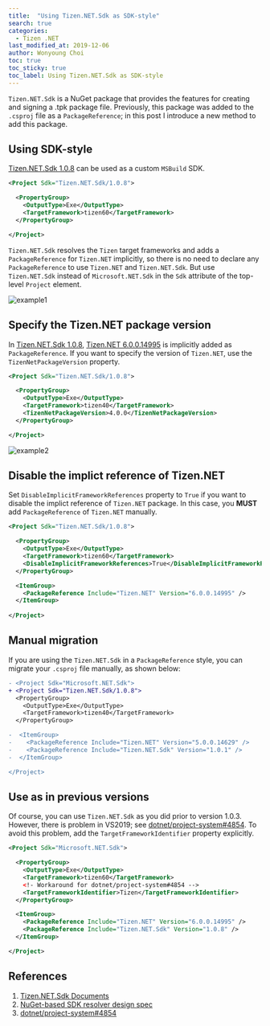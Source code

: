 ```yaml
---
title:  "Using Tizen.NET.Sdk as SDK-style"
search: true
categories:
  - Tizen .NET
last_modified_at: 2019-12-06
author: Wonyoung Choi
toc: true
toc_sticky: true
toc_label: Using Tizen.NET.Sdk as SDK-style
---
```


`Tizen.NET.Sdk` is a NuGet package that provides the features for creating and signing a .tpk package file. Previously, this package was added to the `.csproj` file as a `PackageReference`; in this post I introduce a new method to add this package.

## Using SDK-style
[Tizen.NET.Sdk 1.0.8] can be used as a custom `MSBuild` SDK.
```xml
<Project Sdk="Tizen.NET.Sdk/1.0.8">

  <PropertyGroup>
    <OutputType>Exe</OutputType>
    <TargetFramework>tizen60</TargetFramework>
  </PropertyGroup>

</Project>
```
`Tizen.NET.Sdk` resolves the `Tizen` target frameworks and adds a `PackageReference` for `Tizen.NET` implicitly, so there is no need to declare any `PackageReference` to use `Tizen.NET` and `Tizen.NET.Sdk`. But use `Tizen.NET.Sdk` instead of `Microsoft.NET.Sdk` in the `Sdk` attribute of the top-level `Project` element.

![example1](https://user-images.githubusercontent.com/1029205/70313735-81611280-1859-11ea-8018-fe6f3a3bd847.png)


## Specify the Tizen.NET package version
In [Tizen.NET.Sdk 1.0.8], [Tizen.NET 6.0.0.14995] is implicitly added as `PackageReference`. If you want to specify the version of `Tizen.NET`, use the  `TizenNetPackageVersion` property.
```xml
<Project Sdk="Tizen.NET.Sdk/1.0.8">

  <PropertyGroup>
    <OutputType>Exe</OutputType>
    <TargetFramework>tizen40</TargetFramework>
    <TizenNetPackageVersion>4.0.0</TizenNetPackageVersion>
  </PropertyGroup>

</Project>
```
![example2](https://user-images.githubusercontent.com/1029205/70313915-d1d87000-1859-11ea-9ad6-a98967e23549.png)

## Disable the implict reference of Tizen.NET
Set `DisableImplicitFrameworkReferences` property to `True` if you want to disable the implict reference of `Tizen.NET` package.
In this case, you **MUST** add `PackageReference` of `Tizen.NET` manually.
```xml
<Project Sdk="Tizen.NET.Sdk/1.0.8">

  <PropertyGroup>
    <OutputType>Exe</OutputType>
    <TargetFramework>tizen60</TargetFramework>
    <DisableImplicitFrameworkReferences>True</DisableImplicitFrameworkReferences>
  </PropertyGroup>

  <ItemGroup>
    <PackageReference Include="Tizen.NET" Version="6.0.0.14995" />
  </ItemGroup>
  
</Project>
```

## Manual migration
If you are using the `Tizen.NET.Sdk` in a `PackageReference` style, you can migrate your `.csproj` file manually, as shown below:
```diff
- <Project Sdk="Microsoft.NET.Sdk">
+ <Project Sdk="Tizen.NET.Sdk/1.0.8">
  <PropertyGroup>
    <OutputType>Exe</OutputType>
    <TargetFramework>tizen40</TargetFramework>
  </PropertyGroup>

-  <ItemGroup>
-    <PackageReference Include="Tizen.NET" Version="5.0.0.14629" />
-    <PackageReference Include="Tizen.NET.Sdk" Version="1.0.1" />
-  </ItemGroup>

</Project>
```


## Use as in previous versions
Of course, you can use `Tizen.NET.Sdk` as you did prior to version 1.0.3. However, there is problem in VS2019; see [dotnet/project-system#4854]. To avoid this problem, add the `TargetFrameworkIdentifier` property explicitly.
```xml
<Project Sdk="Microsoft.NET.Sdk">

  <PropertyGroup>
    <OutputType>Exe</OutputType>
    <TargetFramework>tizen60</TargetFramework>
    <!- Workaround for dotnet/project-system#4854 -->
    <TargetFrameworkIdentifier>Tizen</TargetFrameworkIdentifier>
  </PropertyGroup>

  <ItemGroup>
    <PackageReference Include="Tizen.NET" Version="6.0.0.14995" />
    <PackageReference Include="Tizen.NET.Sdk" Version="1.0.8" />
  </ItemGroup>

</Project>
```


## References
1. [Tizen.NET.Sdk Documents](https://github.com/Samsung/build-task-tizen/blob/master/doc/tizen.net.sdk-intro-tpk.md)
2. [NuGet-based SDK resolver design spec](https://github.com/Microsoft/msbuild/issues/2803)
3. [dotnet/project-system#4854]


[Tizen.NET.Sdk 1.0.8]: https://www.nuget.org/packages/Tizen.NET.Sdk/1.0.8
[Tizen.NET 6.0.0.14995]: https://www.nuget.org/packages/Tizen.NET/6.0.0.14995
[dotnet/project-system#4854]: https://github.com/dotnet/project-system/issues/4854
